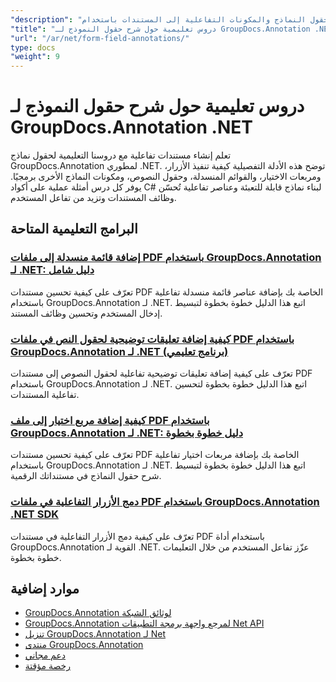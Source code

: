 ```yaml
---
"description": "دروس تعليمية خطوة بخطوة لإضافة حقول النماذج والمكونات التفاعلية إلى المستندات باستخدام GroupDocs.Annotation لـ .NET."
"title": "دروس تعليمية حول شرح حقول النموذج لـ GroupDocs.Annotation .NET"
"url": "/ar/net/form-field-annotations/"
type: docs
"weight": 9
---
```


# دروس تعليمية حول شرح حقول النموذج لـ GroupDocs.Annotation .NET

تعلم إنشاء مستندات تفاعلية مع دروسنا التعليمية لحقول نماذج GroupDocs.Annotation لمطوري .NET. توضح هذه الأدلة التفصيلية كيفية تنفيذ الأزرار، ومربعات الاختيار، والقوائم المنسدلة، وحقول النصوص، ومكونات النماذج الأخرى برمجيًا. يوفر كل درس أمثلة عملية على أكواد C# لبناء نماذج قابلة للتعبئة وعناصر تفاعلية تُحسّن وظائف المستندات وتزيد من تفاعل المستخدم.

## البرامج التعليمية المتاحة

### [إضافة قائمة منسدلة إلى ملفات PDF باستخدام GroupDocs.Annotation لـ .NET: دليل شامل](./add-dropdown-pdf-groupdocs-annotation-net/)
تعرّف على كيفية تحسين مستندات PDF الخاصة بك بإضافة عناصر قائمة منسدلة تفاعلية باستخدام GroupDocs.Annotation لـ .NET. اتبع هذا الدليل خطوة بخطوة لتبسيط إدخال المستخدم وتحسين وظائف المستند.

### [كيفية إضافة تعليقات توضيحية لحقول النص في ملفات PDF باستخدام GroupDocs.Annotation لـ .NET (برنامج تعليمي)](./add-text-field-annotations-pdf-groupdocs-net/)
تعرّف على كيفية إضافة تعليقات توضيحية تفاعلية لحقول النصوص إلى مستندات PDF باستخدام GroupDocs.Annotation لـ .NET. اتبع هذا الدليل خطوة بخطوة لتحسين تفاعلية المستندات.

### [كيفية إضافة مربع اختيار إلى ملف PDF باستخدام GroupDocs.Annotation لـ .NET: دليل خطوة بخطوة](./add-checkbox-pdf-groupdocs-annotation-net/)
تعرّف على كيفية تحسين مستندات PDF الخاصة بك بإضافة مربعات اختيار تفاعلية باستخدام GroupDocs.Annotation لـ .NET. اتبع هذا الدليل خطوة بخطوة لتبسيط شرح حقول النماذج في مستنداتك الرقمية.

### [دمج الأزرار التفاعلية في ملفات PDF باستخدام GroupDocs.Annotation .NET SDK](./master-pdf-button-integration-groupdocs-annotation-net/)
تعرّف على كيفية دمج الأزرار التفاعلية في مستندات PDF باستخدام أداة GroupDocs.Annotation القوية لـ .NET. عزّز تفاعل المستخدم من خلال التعليمات خطوة بخطوة.

## موارد إضافية

- [GroupDocs.Annotation لوثائق الشبكة](https://docs.groupdocs.com/annotation/net/)
- [GroupDocs.Annotation لمرجع واجهة برمجة التطبيقات Net API](https://reference.groupdocs.com/annotation/net/)
- [تنزيل GroupDocs.Annotation لـ Net](https://releases.groupdocs.com/annotation/net/)
- [منتدى GroupDocs.Annotation](https://forum.groupdocs.com/c/annotation)
- [دعم مجاني](https://forum.groupdocs.com/)
- [رخصة مؤقتة](https://purchase.groupdocs.com/temporary-license/)
